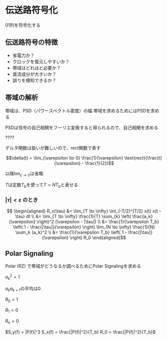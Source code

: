 # 伝送路符号化

01列を符号化する

## 伝送路符号の特徴
- 省電力か？
- クロックを復元しやすいか？
- 帯域はどれほど必要か？
- 直流成分が大きいか？
- 誤りを検知できるか？

## 帯域の解析

帯域は、PSD（パワースペクトル密度）の幅
帯域を求めるためにはPSDを求める

PSDは信号の自己相関をフーリエ変換すると得られるので、自己相関を求める

????

デルタ関数は扱いが難しいので、rect関数で表す

$$\delta(t) = \lim_{\varepsilon \to 0} \frac{1}{\varepsilon} \text{rect}(\frac{t}{\varepsilon} - \frac{1}{2})$$

以降$\lim_{\varepsilon\to 0}$は省略

$T$は定数$T_b$を使って$T = NT_b$と表せる

### $|\tau| \lt \varepsilon$ のとき

$$
\begin{aligned}
R_x(\tau) &= \lim_{T \to \infty} \int_{-T/2}^{T/2} x(t) x(t - \tau) dt \\
&= \lim_{T \to \infty} \frac{1}{T} \sum_{k} \left( \frac{a_k}{\varepsilon} \right)^2 (\varepsilon - |\tau|) \\
&= \frac{1}{\varepsilon T_b} \left( 1 - \frac{|\tau|}{\varepsilon} \right) \lim_{N \to \infty} \frac{1}{N} \sum_k {a_k}^2 \\
&= \frac{1}{\varepsilon T_b} \left( 1 - \frac{|\tau|}{\varepsilon} \right) R_0
\end{aligned}$$

## Polar Signaling

Polar (RZ) で帯域がどうなるか調べるためにPolar Signalingを求める

${a_k}^2 = 1$

${a_k}{a_{k+1}}$の平均は$0$

$R_0 = 1$

$R_1 = 0$

$R_n = 0$

$S_y(f) = |P(f)|^2 S_x(f) = \frac{|P(f)|^2}{T_b} R_0 = \frac{|P(f)|^2}{T_b}$

